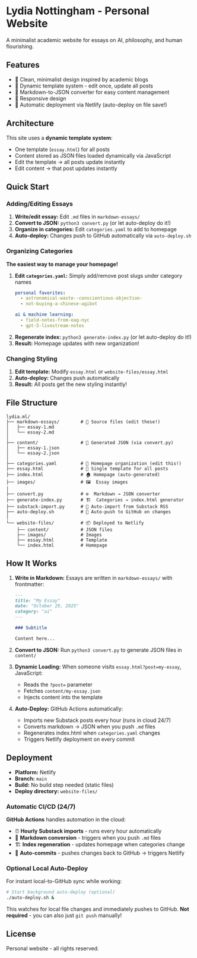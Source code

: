 # Lydia Nottingham - Personal Website

A minimalist academic website for essays on AI, philosophy, and human flourishing.

## Features

- 🎨 Clean, minimalist design inspired by academic blogs
- 📝 Dynamic template system - edit once, update all posts
- 🔄 Markdown-to-JSON converter for easy content management
- 📱 Responsive design
- 🚀 Automatic deployment via Netlify (auto-deploy on file save!)

## Architecture

This site uses a **dynamic template system**:
- One template (`essay.html`) for all posts
- Content stored as JSON files loaded dynamically via JavaScript
- Edit the template → all posts update instantly
- Edit content → that post updates instantly

## Quick Start

### Adding/Editing Essays

1. **Write/edit essay:** Edit `.md` files in `markdown-essays/`
2. **Convert to JSON:** `python3 convert.py` (or let auto-deploy do it!)
3. **Organize in categories:** Edit `categories.yaml` to add to homepage
4. **Auto-deploy:** Changes push to GitHub automatically via `auto-deploy.sh`

### Organizing Categories

**The easiest way to manage your homepage!**

1. **Edit `categories.yaml`:** Simply add/remove post slugs under category names
   ```yaml
   personal favorites:
     - astronomical-waste--conscientious-objection-
     - not-buying-a-chinese-agibot
   
   ai & machine learning:
     - field-notes-from-eag-nyc
     - gpt-5-livestream-notes
   ```
2. **Regenerate index:** `python3 generate-index.py` (or let auto-deploy do it!)
3. **Result:** Homepage updates with new organization!

### Changing Styling

1. **Edit template:** Modify `essay.html` or `website-files/essay.html`
2. **Auto-deploy:** Changes push automatically
3. **Result:** All posts get the new styling instantly!

## File Structure

```
lydia.ml/
├── markdown-essays/        # 📝 Source files (edit these!)
│   ├── essay-1.md
│   └── essay-2.md
│
├── content/                # 🔄 Generated JSON (via convert.py)
│   ├── essay-1.json
│   └── essay-2.json
│
├── categories.yaml         # 📂 Homepage organization (edit this!)
├── essay.html              # 🎨 Single template for all posts
├── index.html              # 🏠 Homepage (auto-generated)
├── images/                 # 🖼️  Essay images
│
├── convert.py              # ⚙️  Markdown → JSON converter
├── generate-index.py       # 🏗️  Categories → index.html generator
├── substack-import.py      # 📰 Auto-import from Substack RSS
├── auto-deploy.sh          # 🚀 Auto-push to GitHub on changes
│
└── website-files/          # 📦 Deployed to Netlify
    ├── content/            # JSON files
    ├── images/             # Images
    ├── essay.html          # Template
    └── index.html          # Homepage
```

## How It Works

1. **Write in Markdown:** Essays are written in `markdown-essays/` with frontmatter:
   ```markdown
   ---
   title: "My Essay"
   date: "October 29, 2025"
   category: "ai"
   ---
   
   ### Subtitle
   
   Content here...
   ```

2. **Convert to JSON:** Run `python3 convert.py` to generate JSON files in `content/`

3. **Dynamic Loading:** When someone visits `essay.html?post=my-essay`, JavaScript:
   - Reads the `?post=` parameter
   - Fetches `content/my-essay.json`
   - Injects content into the template

4. **Auto-Deploy:** GitHub Actions automatically:
   - Imports new Substack posts every hour (runs in cloud 24/7)
   - Converts markdown → JSON when you push `.md` files
   - Regenerates index.html when `categories.yaml` changes
   - Triggers Netlify deployment on every commit

## Deployment

- **Platform:** Netlify
- **Branch:** `main`
- **Build:** No build step needed (static files)
- **Deploy directory:** `website-files/`

### Automatic CI/CD (24/7)

**GitHub Actions** handles automation in the cloud:
- ⏰ **Hourly Substack imports** - runs every hour automatically
- 📝 **Markdown conversion** - triggers when you push `.md` files
- 🏗️ **Index regeneration** - updates homepage when categories change
- 🚀 **Auto-commits** - pushes changes back to GitHub → triggers Netlify

### Optional Local Auto-Deploy

For instant local-to-GitHub sync while working:
```bash
# Start background auto-deploy (optional)
./auto-deploy.sh &
```
This watches for local file changes and immediately pushes to GitHub. **Not required** - you can also just `git push` manually!

## License

Personal website - all rights reserved.